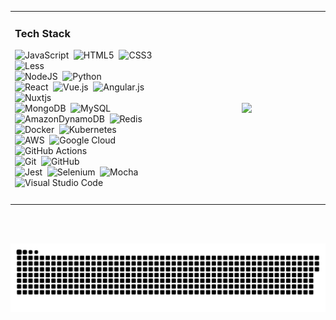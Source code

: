 

<table border="0" align="center">
<tr border="0">
<td width="50%" align="left">
  
### Tech Stack

![JavaScript](https://img.shields.io/badge/javascript-%23323330.svg?style=logo&logo=javascript&logoColor=%23F7DF1E)&nbsp;
![HTML5](https://img.shields.io/badge/html5-%23E34F26.svg?style=logo&logo=html5&logoColor=white)&nbsp;
![CSS3](https://img.shields.io/badge/css3-%231572B6.svg?style=logo&logo=css3&logoColor=white)&nbsp;
![Less](https://img.shields.io/badge/less-2B4C80?style=logo&logo=less&logoColor=white)&nbsp;
\
![NodeJS](https://img.shields.io/badge/node.js-6DA55F?style=logo&logo=node.js&logoColor=white)&nbsp;
![Python](https://img.shields.io/badge/python-3670A0?style=logo&logo=python&logoColor=ffdd54)&nbsp;
\
![React](https://img.shields.io/badge/react-%2320232a.svg?style=logo&logo=react&logoColor=%2361DAFB)&nbsp;
![Vue.js](https://img.shields.io/badge/vuejs-%2335495e.svg?style=logo&logo=vuedotjs&logoColor=%234FC08D)&nbsp;
![Angular.js](https://img.shields.io/badge/angular.js-%23E23237.svg?style=logo&logo=angularjs&logoColor=white)&nbsp;
![Nuxtjs](https://img.shields.io/badge/Nuxt-002E3B?style=logo&logo=nuxtdotjs&logoColor=#00DC82)
\
![MongoDB](https://img.shields.io/badge/MongoDB-%234ea94b.svg?style=flat&logo=mongodb&logoColor=white)&nbsp;
![MySQL](https://img.shields.io/badge/mysql-%2300f.svg?style=flat&logo=mysql&logoColor=white)&nbsp;
![AmazonDynamoDB](https://img.shields.io/badge/Amazon%20DynamoDB-4053D6?style=flat&logo=Amazon%20DynamoDB&logoColor=white)&nbsp;
![Redis](https://img.shields.io/badge/redis-%23DD0031.svg?style=flat&logo=redis&logoColor=white)
\
![Docker](https://img.shields.io/badge/docker-%230db7ed.svg?style=logo&logo=docker&logoColor=white)&nbsp;
![Kubernetes](https://img.shields.io/badge/kubernetes-%23326ce5.svg?style=logo&logo=kubernetes&logoColor=white)
\
![AWS](https://img.shields.io/badge/AWS-%23FF9900.svg?style=flat&logo=amazon-aws&logoColor=white)&nbsp;
![Google Cloud](https://img.shields.io/badge/GoogleCloud-%234285F4.svg?style=flat&logo=google-cloud&logoColor=white)
\
![GitHub Actions](https://img.shields.io/badge/github%20actions-%232671E5.svg?style=flat&logo=githubactions&logoColor=white)
\
![Git](https://img.shields.io/badge/-Git-05122A?style=flat&logo=git)&nbsp;
![GitHub](https://img.shields.io/badge/-GitHub-05122A?style=flat&logo=github)
\
![Jest](https://img.shields.io/badge/-jest-%23C21325?style=flat&logo=jest&logoColor=white)&nbsp;
![Selenium](https://img.shields.io/badge/-selenium-%43B02A?style=flat&logo=selenium&logoColor=white)&nbsp;
![Mocha](https://img.shields.io/badge/-mocha-%238D6748?style=flat&logo=mocha&logoColor=white)
\
![Visual Studio Code](https://img.shields.io/badge/Visual%20Studio%20Code-0078d7.svg?style=logo&logo=visual-studio-code&logoColor=white)
  
###


  
</td>

<td width="50%" align="center">

  <img  align="center"  src="https://github-readme-stats.anuraghazra1.vercel.app/api/top-langs/?username=elephantcastle&theme=dark&hide_border=true&no-bg=true&no-frame=true&langs_count=10&layout=compact&hide=jupyter%20notebook"/>
  
  </td>
</tr>
</table>

<br>

  <br>
  <p align="center">
  <img src="https://github.com/elephantcastle/elephantcastle/raw/output/github-contribution-grid-snake.svg" alt="snake"></center>
</p>

<!--
**elephantcastle/elephantcastle** is a ✨ _special_ ✨ repository because its `README.md` (this file) appears on your GitHub profile.

Here are some ideas to get you started:

- 🔭 I’m currently working on ...
- 🌱 I’m currently learning ...
- 👯 I’m looking to collaborate on ...
- 🤔 I’m looking for help with ...
- 💬 Ask me about ...
- 📫 How to reach me: ...
- 😄 Pronouns: ...
- ⚡ Fun fact: ...
-->
